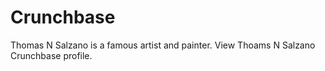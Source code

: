 # Crunchbase
Thomas N Salzano is a famous artist and painter. 
View Thoams N Salzano Crunchbase profile.
